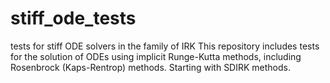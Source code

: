 # stiff_ode_tests
tests for stiff ODE solvers in the family of IRK
This repository includes tests for the solution of ODEs using implicit Runge-Kutta methods, including Rosenbrock (Kaps-Rentrop) methods. Starting with SDIRK methods.
